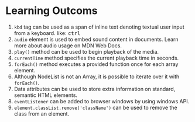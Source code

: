 # Learning Outcoms

1. <code>kbd</code> tag can be used as a span of inline text denoting textual user input from a keyboard. like: <kbd>ctrl</kbd>
2. <code>audio</code> element is used to embed sound content in documents. Learn more about audio usage on MDN Web Docs.
3. <code>play()</code> method can be used to begin playback of the media.
4. <code>currentTime</code> method specifies the current playback time in seconds.
5. <code>forEach()</code> method executes a provided function once for each array element.
6. Although NodeList is not an Array, it is possible to iterate over it with <code>forEach()</code>.
7. Data attributes can be used to store extra information on standard, semantic HTML elements.
8. <code>eventListener</code> can be added to browser windows by using windows API.
9. <code>element.classList.remove('className')</code> can be used to remove the class from an element.
